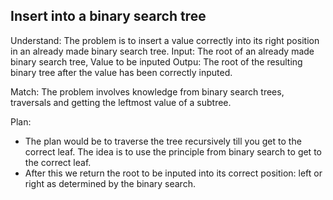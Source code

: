 ## Insert into a binary search tree
Understand:
The problem is to insert a value correctly into its right position in an already made binary search tree.
Input: The root of an already made binary search tree, Value to be inputed
Outpu: The root of the resulting binary tree after the value has been correctly inputed.

Match:
The problem involves knowledge from binary search trees, traversals and getting the leftmost value of a subtree.

Plan:
- The plan would be to traverse the tree recursively till you get to the correct leaf. The idea is to use the principle from binary search to get to the correct leaf.
- After this we return the root to be inputed into its correct position: left or right as determined by the binary search.
